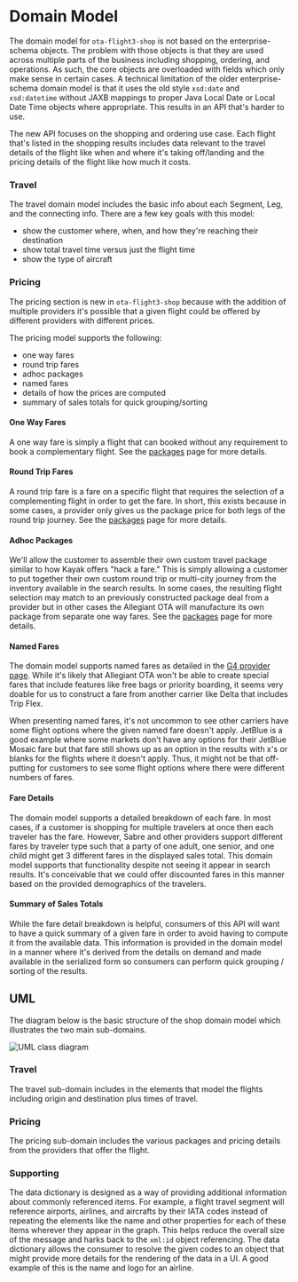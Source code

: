 # Domain Model
The domain model for `ota-flight3-shop` is not based on the enterprise-schema
objects. The problem with those objects is that they are used across multiple
parts of the business including shopping, ordering, and operations. As such,
the core objects are overloaded with fields which only make sense in certain
cases. A technical limitation of the older enterprise-schema domain model
is that it uses the old style `xsd:date` and `xsd:datetime` without JAXB 
mappings to proper Java Local Date or Local Date Time objects where appropriate.
This results in an API that's harder to use.

The new API focuses on the shopping and ordering use case. Each flight that's
listed in the shopping results includes data relevant to the travel details of
the flight like when and where it's taking off/landing and the pricing details
of the flight like how much it costs.

### Travel
The travel domain model includes the basic info about each Segment, Leg, and 
the connecting info. There are a few key goals with this model:


  - show the customer where, when, and how they're reaching their destination
  - show total travel time versus just the flight time
  - show the type of aircraft


### Pricing
The pricing section is new in `ota-flight3-shop` because with the addition
of multiple providers it's possible that a given flight could be offered by
different providers with different prices. 

The pricing model supports the following:

  - one way fares
  - round trip fares
  - adhoc packages
  - named fares
  - details of how the prices are computed
  - summary of sales totals for quick grouping/sorting

#### One Way Fares
A one way fare is simply a flight that can booked without any requirement to
book a complementary flight. See the [packages](packages.html) page for more 
details.

#### Round Trip Fares
A round trip fare is a fare on a specific flight that requires the selection 
of a complementing flight in order to get the fare. In short, this exists 
because in some cases, a provider only gives us the package price for both
legs of the round trip journey. See the [packages](packages.html) page for more 
details.

#### Adhoc Packages
We'll allow the customer to assemble their own custom travel package similar
to how Kayak offers "hack a fare." This is simply allowing a customer to 
put together their own custom round trip or multi-city journey from the 
inventory available in the search results. In some cases, the resulting flight
selection may match to an previously constructed package deal from a provider
but in other cases the Allegiant OTA will manufacture its own package from
separate one way fares. See the [packages](packages.html) page for more 
details.

#### Named Fares
The domain model supports named fares as detailed in the [G4 provider page](g4-provider.html).
While it's likely that Allegiant OTA won't be able to create special fares that
include features like free bags or priority boarding, it seems very doable for us
to construct a fare from another carrier like Delta that includes Trip Flex. 

When presenting named fares, it's not uncommon to see other carriers have 
some flight options where the given named fare doesn't apply. JetBlue is a good
example where some markets don't have any options for their JetBlue Mosaic fare
but that fare still shows up as an option in the results with x's or blanks for
the flights where it doesn't apply. Thus, it might not be that off-putting
for customers to see some flight options where there were different numbers of
fares.

#### Fare Details
The domain model supports a detailed breakdown of each fare. In most cases,
if a customer is shopping for multiple travelers at once then each traveler
has the fare. However, Sabre and other providers support different fares by
traveler type such that a party of one adult, one senior, and one child might
get 3 different fares in the displayed sales total. This domain model supports
that functionality despite not seeing it appear in search results. It's 
conceivable that we could offer discounted fares in this manner based on the
provided demographics of the travelers.

#### Summary of Sales Totals
While the fare detail breakdown is helpful, consumers of this API will want to 
have a quick summary of a given fare in order to avoid having to compute it
from the available data. This information is provided in the domain model in
a manner where it's derived from the details on demand and made available in
the serialized form so consumers can perform quick grouping / sorting of the
results. 

## UML

The diagram below is the basic structure of the shop domain model which illustrates the two main sub-domains.

![UML class diagram](images/domain.png)

### Travel
The travel sub-domain includes in the elements that model the flights including origin and destination plus times of
travel.

### Pricing
The pricing sub-domain includes the various packages and pricing details from the providers that offer the flight.

### Supporting
The data dictionary is designed as a way of providing additional information about commonly referenced items. For example,
a flight travel segment will reference airports, airlines, and aircrafts by their IATA codes instead of repeating the 
elements like the name and other properties for each of these items wherever they appear in the graph. This helps reduce
the overall size of the message and harks back to the `xml:id` object referencing. The data dictionary allows the consumer
to resolve the given codes to an object that might provide more details for the rendering of the data in a UI. A good example
of this is the name and logo for an airline. 